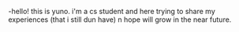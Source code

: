 -hello! this is yuno.
i'm a cs student and here trying to share my experiences (that i still dun have) n hope will grow in the near future.
